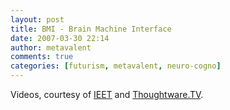 ```yaml
---
layout: post
title: BMI - Brain Machine Interface
date: 2007-03-30 22:14
author: metavalent
comments: true
categories: [futurism, metavalent, neuro-cogno]
---
```

Videos, courtesy of <a href="http://ieet.org/index.php/IEET/more/bmivideos/" target="_blank">IEET</a> and <a href="http://thoughtware.tv/" target="_blank">Thoughtware.TV</a>.
